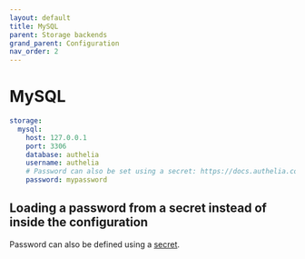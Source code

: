 ```yaml
---
layout: default
title: MySQL
parent: Storage backends
grand_parent: Configuration
nav_order: 2
---
```


# MySQL

```yaml
storage:
  mysql:
    host: 127.0.0.1
    port: 3306
    database: authelia
    username: authelia
    # Password can also be set using a secret: https://docs.authelia.com/configuration/secrets.html
    password: mypassword
```

## Loading a password from a secret instead of inside the configuration
Password can also be defined using a [secret](../secrets.md).